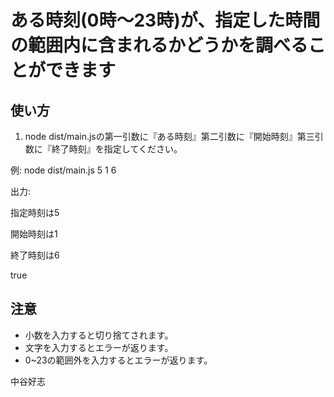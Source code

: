# ある時刻(0時～23時)が、指定した時間の範囲内に含まれるかどうかを調べることができます

## 使い方

1. node dist/main.jsの第一引数に『ある時刻』第二引数に『開始時刻』第三引数に『終了時刻』を指定してください。

例: node dist/main.js 5 1 6

出力:

指定時刻は5

開始時刻は1

終了時刻は6

true

## 注意

- 小数を入力すると切り捨てされます。
- 文字を入力するとエラーが返ります。
- 0~23の範囲外を入力するとエラーが返ります。


中谷好志

